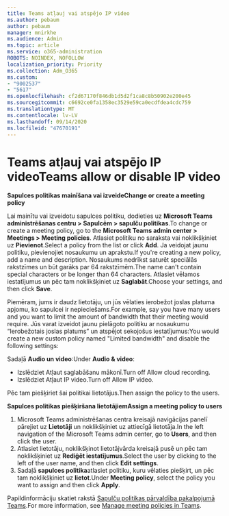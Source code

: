 ```yaml
---
title: Teams atļauj vai atspējo IP video
ms.author: pebaum
author: pebaum
manager: mnirkhe
ms.audience: Admin
ms.topic: article
ms.service: o365-administration
ROBOTS: NOINDEX, NOFOLLOW
localization_priority: Priority
ms.collection: Adm_O365
ms.custom:
- "9002537"
- "5617"
ms.openlocfilehash: cf2d67170f846db1d5d2f1ca8c8b50902e200e45
ms.sourcegitcommit: c6692ce0fa1358ec3529e59ca0ecdfdea4cdc759
ms.translationtype: MT
ms.contentlocale: lv-LV
ms.lasthandoff: 09/14/2020
ms.locfileid: "47670191"
---
```

# <a name="teams-allow-or-disable-ip-video"></a><span data-ttu-id="5f804-102">Teams atļauj vai atspējo IP video</span><span class="sxs-lookup"><span data-stu-id="5f804-102">Teams allow or disable IP video</span></span>

<span data-ttu-id="5f804-103">**Sapulces politikas mainīšana vai izveide**</span><span class="sxs-lookup"><span data-stu-id="5f804-103">**Change or create a meeting policy**</span></span>

<span data-ttu-id="5f804-104">Lai mainītu vai izveidotu sapulces politiku, dodieties uz **Microsoft Teams administrēšanas centru > Sapulcēm > sapulču politikas**.</span><span class="sxs-lookup"><span data-stu-id="5f804-104">To change or create a meeting policy, go to the **Microsoft Teams admin center > Meetings > Meeting policies**.</span></span> <span data-ttu-id="5f804-105">Atlasiet politiku no saraksta vai noklikšķiniet uz **Pievienot**.</span><span class="sxs-lookup"><span data-stu-id="5f804-105">Select a policy from the list or click **Add**.</span></span> <span data-ttu-id="5f804-106">Ja veidojat jaunu politiku, pievienojiet nosaukumu un aprakstu.</span><span class="sxs-lookup"><span data-stu-id="5f804-106">If you're creating a new policy, add a name and description.</span></span> <span data-ttu-id="5f804-107">Nosaukums nedrīkst saturēt speciālās rakstzīmes un būt garāks par 64 rakstzīmēm.</span><span class="sxs-lookup"><span data-stu-id="5f804-107">The name can't contain special characters or be longer than 64 characters.</span></span> <span data-ttu-id="5f804-108">Atlasiet vēlamos iestatījumus un pēc tam noklikšķiniet uz **Saglabāt**.</span><span class="sxs-lookup"><span data-stu-id="5f804-108">Choose your settings, and then click **Save**.</span></span>

<span data-ttu-id="5f804-109">Piemēram, jums ir daudz lietotāju, un jūs vēlaties ierobežot joslas platuma apjomu, ko sapulcei ir nepieciešams.</span><span class="sxs-lookup"><span data-stu-id="5f804-109">For example, say you have many users and you want to limit the amount of bandwidth that their meeting would require.</span></span> <span data-ttu-id="5f804-110">Jūs varat izveidot jaunu pielāgoto politiku ar nosaukumu “Ierobežotais joslas platums” un atspējot sekojošus iestatījumus:</span><span class="sxs-lookup"><span data-stu-id="5f804-110">You would create a new custom policy named "Limited bandwidth" and disable the following settings:</span></span>

<span data-ttu-id="5f804-111">Sadaļā **Audio un video**:</span><span class="sxs-lookup"><span data-stu-id="5f804-111">Under **Audio & video**:</span></span>

- <span data-ttu-id="5f804-112">Izslēdziet Atļaut saglabāšanu mākonī.</span><span class="sxs-lookup"><span data-stu-id="5f804-112">Turn off Allow cloud recording.</span></span>
- <span data-ttu-id="5f804-113">Izslēdziet Atļaut IP video.</span><span class="sxs-lookup"><span data-stu-id="5f804-113">Turn off Allow IP video.</span></span>

<span data-ttu-id="5f804-114">Pēc tam piešķiriet šai politikai lietotājus.</span><span class="sxs-lookup"><span data-stu-id="5f804-114">Then assign the policy to the users.</span></span>

<span data-ttu-id="5f804-115">**Sapulces politikas piešķiršana lietotājiem**</span><span class="sxs-lookup"><span data-stu-id="5f804-115">**Assign a meeting policy to users**</span></span>

1. <span data-ttu-id="5f804-116">Microsoft Teams administrēšanas centra kreisajā navigācijas panelī pārejiet uz **Lietotāji** un noklikšķiniet uz attiecīgā lietotāja.</span><span class="sxs-lookup"><span data-stu-id="5f804-116">In the left navigation of the Microsoft Teams admin center, go to **Users**, and then click the user.</span></span>
2. <span data-ttu-id="5f804-117">Atlasiet lietotāju, noklikšķinot lietotājvārda kreisajā pusē un pēc tam noklikšķiniet uz **Rediģēt iestatījumus**.</span><span class="sxs-lookup"><span data-stu-id="5f804-117">Select the user by clicking to the left of the user name, and then click **Edit settings**.</span></span>
3. <span data-ttu-id="5f804-118">Sadaļā **sapulces politika**atlasiet politiku, kuru vēlaties piešķirt, un pēc tam noklikšķiniet uz **lietot**.</span><span class="sxs-lookup"><span data-stu-id="5f804-118">Under **Meeting policy**, select the policy you want to assign and then click **Apply**.</span></span>

<span data-ttu-id="5f804-119">Papildinformāciju skatiet rakstā [Sapulču politikas pārvaldība pakalpojumā Teams](https://docs.microsoft.com/microsoftteams/meeting-policies-in-teams).</span><span class="sxs-lookup"><span data-stu-id="5f804-119">For more information, see [Manage meeting policies in Teams](https://docs.microsoft.com/microsoftteams/meeting-policies-in-teams).</span></span>
